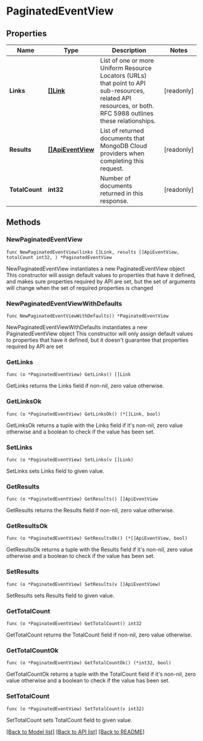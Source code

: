 # PaginatedEventView

## Properties

Name | Type | Description | Notes
------------ | ------------- | ------------- | -------------
**Links** | [**[]Link**](Link.md) | List of one or more Uniform Resource Locators (URLs) that point to API sub-resources, related API resources, or both. RFC 5988 outlines these relationships. | [readonly] 
**Results** | [**[]ApiEventView**](ApiEventView.md) | List of returned documents that MongoDB Cloud providers when completing this request. | [readonly] 
**TotalCount** | **int32** | Number of documents returned in this response. | [readonly] 

## Methods

### NewPaginatedEventView

`func NewPaginatedEventView(links []Link, results []ApiEventView, totalCount int32, ) *PaginatedEventView`

NewPaginatedEventView instantiates a new PaginatedEventView object
This constructor will assign default values to properties that have it defined,
and makes sure properties required by API are set, but the set of arguments
will change when the set of required properties is changed

### NewPaginatedEventViewWithDefaults

`func NewPaginatedEventViewWithDefaults() *PaginatedEventView`

NewPaginatedEventViewWithDefaults instantiates a new PaginatedEventView object
This constructor will only assign default values to properties that have it defined,
but it doesn't guarantee that properties required by API are set

### GetLinks

`func (o *PaginatedEventView) GetLinks() []Link`

GetLinks returns the Links field if non-nil, zero value otherwise.

### GetLinksOk

`func (o *PaginatedEventView) GetLinksOk() (*[]Link, bool)`

GetLinksOk returns a tuple with the Links field if it's non-nil, zero value otherwise
and a boolean to check if the value has been set.

### SetLinks

`func (o *PaginatedEventView) SetLinks(v []Link)`

SetLinks sets Links field to given value.


### GetResults

`func (o *PaginatedEventView) GetResults() []ApiEventView`

GetResults returns the Results field if non-nil, zero value otherwise.

### GetResultsOk

`func (o *PaginatedEventView) GetResultsOk() (*[]ApiEventView, bool)`

GetResultsOk returns a tuple with the Results field if it's non-nil, zero value otherwise
and a boolean to check if the value has been set.

### SetResults

`func (o *PaginatedEventView) SetResults(v []ApiEventView)`

SetResults sets Results field to given value.


### GetTotalCount

`func (o *PaginatedEventView) GetTotalCount() int32`

GetTotalCount returns the TotalCount field if non-nil, zero value otherwise.

### GetTotalCountOk

`func (o *PaginatedEventView) GetTotalCountOk() (*int32, bool)`

GetTotalCountOk returns a tuple with the TotalCount field if it's non-nil, zero value otherwise
and a boolean to check if the value has been set.

### SetTotalCount

`func (o *PaginatedEventView) SetTotalCount(v int32)`

SetTotalCount sets TotalCount field to given value.



[[Back to Model list]](../README.md#documentation-for-models) [[Back to API list]](../README.md#documentation-for-api-endpoints) [[Back to README]](../README.md)



